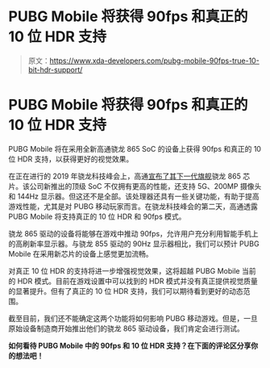 # PUBG Mobile 将获得 90fps 和真正的 10 位 HDR 支持

> 原文：<https://www.xda-developers.com/pubg-mobile-90fps-true-10-bit-hdr-support/>

# PUBG Mobile 将获得 90fps 和真正的 10 位 HDR 支持

PUBG Mobile 将在采用全新高通骁龙 865 SoC 的设备上获得 90fps 和真正的 10 位 HDR 支持，以获得更好的视觉效果。

在正在进行的 2019 年骁龙科技峰会上，高通[宣布了其下一代旗舰](https://www.xda-developers.com/qualcomm-snapdragon-865-processor-specifications-features/)骁龙 865 芯片。该公司新推出的顶级 SoC 不仅拥有更高的性能，还支持 5G、200MP 摄像头和 144Hz 显示器。但这还不是全部。该处理器还具有一些关键功能，有助于提高游戏性能，尤其是对 PUBG 移动玩家而言。在骁龙科技峰会的第二天，高通透露 PUBG Mobile 将支持真正的 10 位 HDR 和 90fps 模式。

骁龙 865 驱动的设备将能够在游戏中推动 90fps，允许用户充分利用智能手机上的高刷新率显示器。与骁龙 855 驱动的 90Hz 显示器相比，我们可以预计 PUBG Mobile 在采用新芯片的设备上感觉更加流畅。

对真正 10 位 HDR 的支持将进一步增强视觉效果，这将超越 PUBG Mobile 当前的 HDR 模式。目前在游戏设置中可以找到的 HDR 模式并没有真正提供视觉质量的显著提升。但有了真正的 10 位 HDR 支持，我们可以期待看到更好的动态范围。

截至目前，我们还不能确定这两个功能将如何影响 PUBG 移动游戏。但是，一旦原始设备制造商开始推出他们的骁龙 865 驱动设备，我们肯定会进行测试。

**如何看待 PUBG Mobile 中的 90fps 和 10 位 HDR 支持？在下面的评论区分享你的想法吧！**